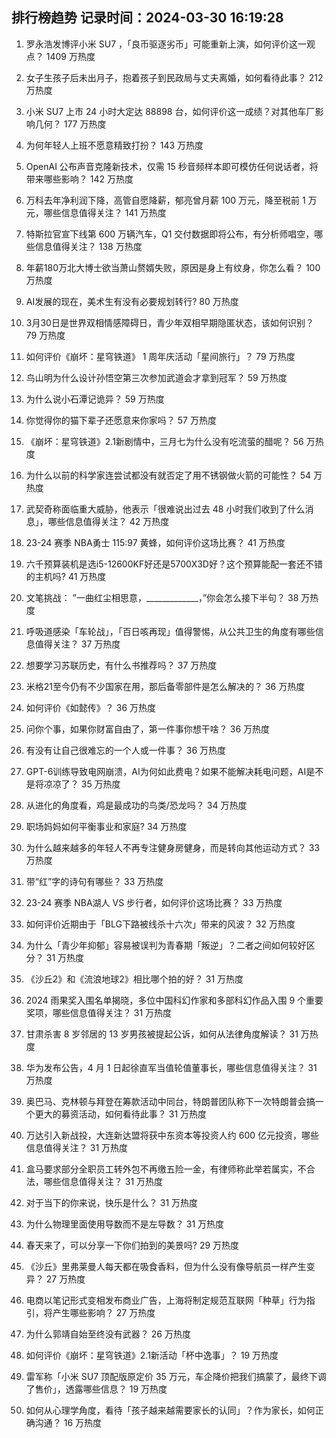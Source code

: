 
## 排行榜趋势 记录时间：2024-03-30 16:19:28
  
  1. 罗永浩发博评小米 SU7 ，「良币驱逐劣币」可能重新上演，如何评价这一观点？ 1409 万热度
    
  2. 女子生孩子后未出月子，抱着孩子到民政局与丈夫离婚，如何看待此事？ 212 万热度
    
  3. 小米 SU7 上市 24 小时大定达 88898 台，如何评价这一成绩？对其他车厂影响几何？ 177 万热度
    
  4. 为何年轻人上班不愿意精致打扮？ 143 万热度
    
  5. OpenAI 公布声音克隆新技术，仅需 15 秒音频样本即可模仿任何说话者，将带来哪些影响？ 142 万热度
    
  6. 万科去年净利润下降，高管自愿降薪，郁亮曾月薪 100 万元，降至税前 1 万元，哪些信息值得关注？ 141 万热度
    
  7. 特斯拉官宣下线第 600 万辆汽车，Q1 交付数据即将公布，有分析师唱空，哪些信息值得关注？ 138 万热度
    
  8. 年薪180万北大博士欲当萧山赘婿失败，原因是身上有纹身，你怎么看？ 100 万热度
    
  9. AI发展的现在，美术生有没有必要规划转行? 80 万热度
    
  10. 3月30日是世界双相情感障碍日，青少年双相早期隐匿状态，该如何识别？ 79 万热度
    
  11. 如何评价《崩坏：星穹铁道》 1 周年庆活动「星间旅行」？ 79 万热度
    
  12. 鸟山明为什么设计孙悟空第三次参加武道会才拿到冠军？ 59 万热度
    
  13. 为什么说小石潭记诡异？ 59 万热度
    
  14. 你觉得你的猫下辈子还愿意来你家吗？ 57 万热度
    
  15. 《崩坏：星穹铁道》2.1新剧情中，三月七为什么没有吃流萤的醋呢？ 56 万热度
    
  16. 为什么以前的科学家连尝试都没有就否定了用不锈钢做火箭的可能性？ 54 万热度
    
  17. 武契奇称面临重大威胁，他表示「很难说出过去 48 小时我们收到了什么消息」，哪些信息值得关注？ 42 万热度
    
  18. 23-24 赛季 NBA勇士 115:97 黄蜂，如何评价这场比赛？ 41 万热度
    
  19. 六千预算装机是选i5-12600KF好还是5700X3D好？这个预算能配一套还不错的主机吗? 41 万热度
    
  20. 文笔挑战： ”一曲红尘相思意，_____________，”你会怎么接下半句？ 38 万热度
    
  21. 呼吸道感染「车轮战」，「百日咳再现」值得警惕，从公共卫生的角度有哪些信息值得关注？ 37 万热度
    
  22. 想要学习苏联历史，有什么书推荐吗？ 37 万热度
    
  23. 米格21至今仍有不少国家在用，那后备零部件是怎么解决的？ 36 万热度
    
  24. 如何评价《如懿传》？ 36 万热度
    
  25. 问你个事，如果你财富自由了，第一件事你想干啥？ 36 万热度
    
  26. 有没有让自己很难忘的一个人或一件事？ 36 万热度
    
  27. GPT-6训练导致电网崩溃，AI为何如此费电？如果不能解决耗电问题，AI是不是将凉凉了？ 35 万热度
    
  28. 从进化的角度看，鸡是最成功的鸟类/恐龙吗？ 34 万热度
    
  29. 职场妈妈如何平衡事业和家庭? 34 万热度
    
  30. 为什么越来越多的年轻人不再专注健身房健身，而是转向其他运动方式？ 33 万热度
    
  31. 带“红”字的诗句有哪些？ 33 万热度
    
  32. 23-24 赛季 NBA湖人 VS 步行者，如何评价这场比赛？ 33 万热度
    
  33. 如何评价近期由于「BLG下路被线杀十六次」带来的风波？ 32 万热度
    
  34. 为什么「青少年抑郁」容易被误判为青春期「叛逆」？二者之间如何较好区分？ 31 万热度
    
  35. 《沙丘2》和《流浪地球2》相比哪个拍的好？ 31 万热度
    
  36. 2024 雨果奖入围名单揭晓，多位中国科幻作家和多部科幻作品入围 9 个重要奖项，哪些信息值得关注？ 31 万热度
    
  37. 甘肃杀害 8 岁邻居的 13 岁男孩被提起公诉，如何从法律角度解读？ 31 万热度
    
  38. 华为发布公告，4 月 1 日起徐直军当值轮值董事长，哪些信息值得关注？ 31 万热度
    
  39. 奥巴马、克林顿与拜登在筹款活动中同台，特朗普团队称下一次特朗普会搞一个更大的募资活动，如何看待此事？ 31 万热度
    
  40. 万达引入新战投，大连新达盟将获中东资本等投资人约 600 亿元投资，哪些信息值得关注？ 31 万热度
    
  41. 盒马要求部分全职员工转外包不再缴五险一金，有律师称此举若属实，不合法，哪些信息值得关注？ 31 万热度
    
  42. 对于当下的你来说，快乐是什么？ 31 万热度
    
  43. 为什么物理里面使用导数而不是左导数？ 31 万热度
    
  44. 春天来了，可以分享一下你们拍到的美景吗? 29 万热度
    
  45. 《沙丘》里弗莱曼人每天都在吸食香料，但为什么没有像导航员一样产生变异？ 27 万热度
    
  46. 电商以笔记形式变相发布商业广告，上海将制定规范互联网「种草」行为指引，将产生哪些影响？ 27 万热度
    
  47. 为什么郭靖自始至终没有武器？ 26 万热度
    
  48. 如何评价《崩坏：星穹铁道》2.1新活动「杯中逸事」？ 19 万热度
    
  49. 雷军称「小米 SU7 顶配版原定价 35 万元，车企降价把我们搞蒙了，最终下调了售价」，透露哪些信息？ 19 万热度
    
  50. 如何从心理学角度，看待「孩子越来越需要家长的认同」？作为家长，如何正确沟通？ 16 万热度
    